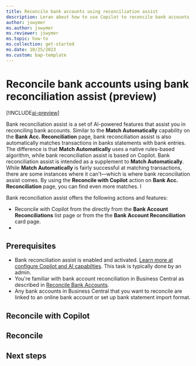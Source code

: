```yaml
---
title: Reconcile bank accounts using reconciliation assist
description: Leran about how to use Copilot to reconcile bank accounts in Business Central.
author: jswymer 
ms.author: jswymer
ms.reviewer: jswymer
ms.topic: how-to 
ms.collection: get-started
ms.date: 10/25/2023
ms.custom: bap-template 
---
```


# Reconcile bank accounts using bank reconciliation assist (preview)

[!INCLUDE[ai-preview](includes/ai-preview.md)]

Bank reconciliation assist is a set of AI-powered features that assist you in reconciling bank accounts. Similar to the **Match Automatically** capability on the **Bank Acc. Reconciliation** page, bank reconciliation assist is also automatically matches transactions in banks statements with bank entries. The difference is that **Match Automatically** uses a native rules-based algorithm, while bank reconciliation assist is based on Copilot. Bank reconciliation assist is intended as a supplement to **Match Automatically**. While **Match Automatically** is fairly successful at matching transactions, there are some instances where it can't&mdash;which is where bank reconciliation assist comes. By using the **Reconcile with Copilot** action on **Bank Acc. Reconciliation** page, you can find even more matches. I

Bank reconciliation assist offers the following actions and features:

- Reconcile with Copilot from the directly from the **Bank Account Reconciliations** list page or from the the **Bank Account Reconciliation** card page.
- 
   
## Prerequisites

- Bank reconciliation assist is enabled and activated. [Learn more at configure Copilot and AI capabilties](enable-ai.md). This task is typically done by an admin.
- You're familiar with bank account reconciliation in Business Central as described in [Reconcile Bank Accounts](bank-how-reconcile-bank-accounts-separately.md).
- Any bank accounts in Business Central that you want to reconcile are linked to an online bank account or set up bank statement import format.
 

<!--H2s. Required. A how-to article explains how to do a task. The bulk of each H2 should be a procedure.-->
## Reconcile with Copilot



## Reconcile
## Next steps

<!--Remove all the comments in this template before you sign-off or merge to the main branch.-->
